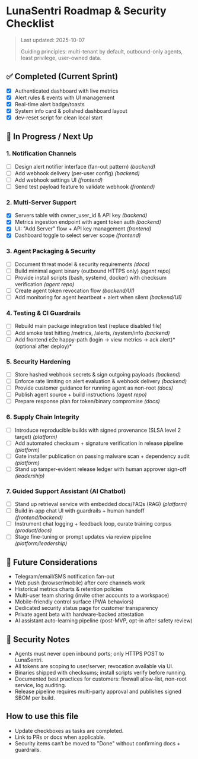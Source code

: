 # LunaSentri Roadmap & Security Checklist

> Last updated: 2025-10-07
>
> Guiding principles: multi-tenant by default, outbound-only agents, least privilege, user-owned data.

## ✅ Completed (Current Sprint)
- [x] Authenticated dashboard with live metrics
- [x] Alert rules & events with UI management
- [x] Real-time alert badge/toasts
- [x] System info card & polished dashboard layout
- [x] dev-reset script for clean local start

## 🚧 In Progress / Next Up

### 1. Notification Channels
- [ ] Design alert notifier interface (fan-out pattern) *(backend)*
- [ ] Add webhook delivery (per-user config) *(backend)*
- [ ] Add webhook settings UI *(frontend)*
- [ ] Send test payload feature to validate webhook *(frontend)*

### 2. Multi-Server Support
- [x] Servers table with owner_user_id & API key *(backend)*
- [x] Metrics ingestion endpoint with agent token auth *(backend)*
- [x] UI: "Add Server" flow + API key management *(frontend)*
- [x] Dashboard toggle to select server scope *(frontend)*

### 3. Agent Packaging & Security
- [ ] Document threat model & security requirements *(docs)*
- [ ] Build minimal agent binary (outbound HTTPS only) *(agent repo)*
- [ ] Provide install scripts (bash, systemd, docker) with checksum verification *(agent repo)*
- [ ] Create agent token revocation flow *(backend/UI)*
- [ ] Add monitoring for agent heartbeat + alert when silent *(backend/UI)*

### 4. Testing & CI Guardrails
- [ ] Rebuild main package integration test (replace disabled file)
- [ ] Add smoke test hitting /metrics, /alerts, /system/info *(backend)*
- [ ] Add frontend e2e happy-path (login → view metrics → ack alert)* (optional after deploy)*

### 5. Security Hardening
- [ ] Store hashed webhook secrets & sign outgoing payloads *(backend)*
- [ ] Enforce rate limiting on alert evaluation & webhook delivery *(backend)*
- [ ] Provide customer guidance for running agent as non-root *(docs)*
- [ ] Publish agent source + build instructions *(agent repo)*
- [ ] Prepare response plan for token/binary compromise *(docs)*

### 6. Supply Chain Integrity
- [ ] Introduce reproducible builds with signed provenance (SLSA level 2 target) *(platform)*
- [ ] Add automated checksum + signature verification in release pipeline *(platform)*
- [ ] Gate installer publication on passing malware scan + dependency audit *(platform)*
- [ ] Stand up tamper-evident release ledger with human approver sign-off *(leadership)*

### 7. Guided Support Assistant (AI Chatbot)
- [ ] Stand up retrieval service with embedded docs/FAQs (RAG) *(platform)*
- [ ] Build in-app chat UI with guardrails + human handoff *(frontend/backend)*
- [ ] Instrument chat logging + feedback loop, curate training corpus *(product/docs)*
- [ ] Stage fine-tuning or prompt updates via review pipeline *(platform/leadership)*

## 📌 Future Considerations
- Telegram/email/SMS notification fan-out
- Web push (browser/mobile) after core channels work
- Historical metrics charts & retention policies
- Multi-user team sharing (invite other accounts to a workspace)
- Mobile-friendly control surface (PWA behaviors)
- Dedicated security status page for customer transparency
- Private agent beta with hardware-backed attestation
- AI assistant auto-learning pipeline (post-MVP, opt-in after safety review)

## 🔐 Security Notes
- Agents must never open inbound ports; only HTTPS POST to LunaSentri.
- All tokens are scoping to user/server; revocation available via UI.
- Binaries shipped with checksums; install scripts verify before running.
- Documented best practices for customers: firewall allow-list, non-root service, log auditing.
- Release pipeline requires multi-party approval and publishes signed SBOM per build.

## How to use this file
- Update checkboxes as tasks are completed.
- Link to PRs or docs when applicable.
- Security items can’t be moved to "Done" without confirming docs + guardrails.
